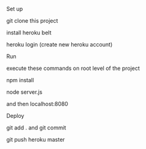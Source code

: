 Set up

git clone this project


install heroku belt


heroku login (create new heroku account)



Run

execute these commands on root level of the project


npm install


node server.js


and then localhost:8080

Deploy

 git add . and git commit
	
	
 git push heroku master
	
	

